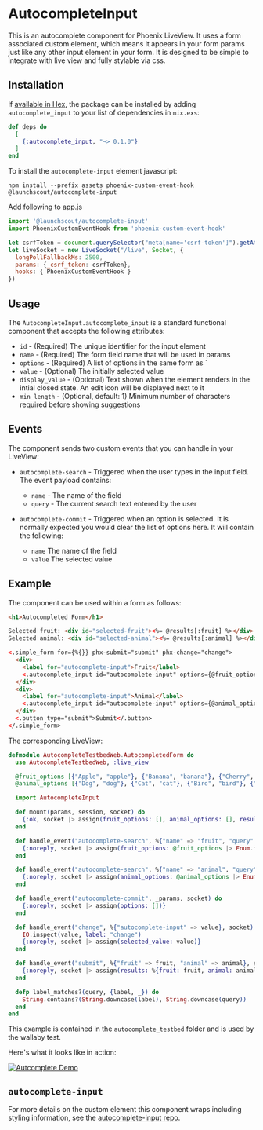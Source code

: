 # AutocompleteInput

This is an autocomplete component for Phoenix LiveView. It uses a form associated custom element, which means it appears in your form params just like any other input element in your form. It is designed to be simple to integrate with live view and fully stylable via css.

## Installation

If [available in Hex](https://hex.pm/docs/publish), the package can be installed
by adding `autocomplete_input` to your list of dependencies in `mix.exs`:

```elixir
def deps do
  [
    {:autocomplete_input, "~> 0.1.0"}
  ]
end
```

To install the `autocomplete-input` element javascript: 
```
npm install --prefix assets phoenix-custom-event-hook @launchscout/autocomplete-input
```

Add following to app.js

```js
import '@launchscout/autocomplete-input'
import PhoenixCustomEventHook from 'phoenix-custom-event-hook'

let csrfToken = document.querySelector("meta[name='csrf-token']").getAttribute("content")
let liveSocket = new LiveSocket("/live", Socket, {
  longPollFallbackMs: 2500,
  params: {_csrf_token: csrfToken},
  hooks: { PhoenixCustomEventHook }
})
```
## Usage

The `AutocompleteInput.autocomplete_input` is a standard functional component that accepts the following attributes:

* `id` - (Required) The unique identifier for the input element
* `name` - (Required) The form field name that will be used in params
* `options` - (Required) A list of options in the same form as `
* `value` - (Optional) The initially selected value
* `display_value` - (Optional) Text shown when the element renders in the intial closed state. An edit icon will be displayed next to it
* `min_length` - (Optional, default: 1) Minimum number of characters required before showing suggestions

## Events

The component sends two custom events that you can handle in your LiveView:

* `autocomplete-search` - Triggered when the user types in the input field. The event payload contains:
  * `name` - The name of the field
  * `query` - The current search text entered by the user

* `autocomplete-commit` - Triggered when an option is selected. It is normally expected you would clear the list of options here. It will contain the following:
  * `name` The name of the field
  * `value` The selected value

## Example

The component can be used within a form as follows:

```html
<h1>Autocompleted Form</h1>

Selected fruit: <div id="selected-fruit"><%= @results[:fruit] %></div>
Selected animal: <div id="selected-animal"><%= @results[:animal] %></div>

<.simple_form for={%{}} phx-submit="submit" phx-change="change">
  <div>
    <label for="autocomplete-input">Fruit</label>
    <.autocomplete_input id="autocomplete-input" options={@fruit_options} value="apple" name="fruit" display_value="Choose a fruit" min_length={3} />
  </div>
  <div>
    <label for="autocomplete-input">Animal</label>
    <.autocomplete_input id="autocomplete-input" options={@animal_options} value="dog" name="animal" display_value="Choose an animal" min_length={3} />
  </div>
  <.button type="submit">Submit</.button>
</.simple_form>
```

The corresponding LiveView:

```elixir
defmodule AutocompleteTestbedWeb.AutocompletedForm do
  use AutocompleteTestbedWeb, :live_view

  @fruit_options [{"Apple", "apple"}, {"Banana", "banana"}, {"Cherry", "cherry"}, {"Nanna", "nanna"}]
  @animal_options [{"Dog", "dog"}, {"Cat", "cat"}, {"Bird", "bird"}, {"Bearcat", "bearcat"}]

  import AutocompleteInput

  def mount(params, session, socket) do
    {:ok, socket |> assign(fruit_options: [], animal_options: [], results: %{})}
  end

  def handle_event("autocomplete-search", %{"name" => "fruit", "query" => value}, socket) do
    {:noreply, socket |> assign(fruit_options: @fruit_options |> Enum.filter(&label_matches?(value, &1)))}
  end

  def handle_event("autocomplete-search", %{"name" => "animal", "query" => value}, socket) do
    {:noreply, socket |> assign(animal_options: @animal_options |> Enum.filter(&label_matches?(value, &1)))}
  end

  def handle_event("autocomplete-commit", _params, socket) do
    {:noreply, socket |> assign(options: [])}
  end

  def handle_event("change", %{"autocomplete-input" => value}, socket) do
    IO.inspect(value, label: "change")
    {:noreply, socket |> assign(selected_value: value)}
  end

  def handle_event("submit", %{"fruit" => fruit, "animal" => animal}, socket) do
    {:noreply, socket |> assign(results: %{fruit: fruit, animal: animal})}
  end

  defp label_matches?(query, {label, _}) do
    String.contains?(String.downcase(label), String.downcase(query))
  end
end
```

This example is contained in the `autocomplete_testbed` folder and is used by the wallaby test.

Here's what it looks like in action:

[![Autcomplete Demo](https://cdn.loom.com/sessions/thumbnails/1cf163f4fe544dbbae19c1660d19b9a6-a9bcaebe5225e9a9-full-play.gif)](https://www.loom.com/share/1cf163f4fe544dbbae19c1660d19b9a6?sid=c2d44f17-a0f9-4b5c-9771-da9b45b53edd)

## `autocomplete-input`

For more details on the custom element this component wraps including styling information, see the [autocomplete-input repo](https://github.com/launchscout/autocomplete-input).


